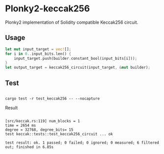 # Plonky2-keccak256

Plonky2 implementation of Solidity compatible Keccak256 circuit.

## Usage

```rust
let mut input_target = vec![];
for i in 0..input_bits.len() {
    input_target.push(builder.constant_bool(input_bits[i]));
}
let output_target = keccak256_circuit(input_target, &mut builder);
```

## Test

```

cargo test -r test_keccak256 -- --nocapture

```

Result

```

[src/keccak.rs:119] num_blocks = 1
time = 2654 ms
degree = 32768, degree_bits= 15
test keccak::tests::test_keccak256_circuit ... ok

test result: ok. 1 passed; 0 failed; 0 ignored; 0 measured; 6 filtered out; finished in 6.85s

```
